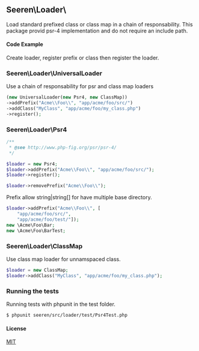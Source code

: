 ## Seeren\Loader\

Load standard prefixed class or class map in a chain of responsability.
This package provid psr-4 implementation and do not require an include path.

#### Code Example

Create loader, register prefix or class then register the loader.

### Seeren\Loader\UniversalLoader

Use a chain of responsability for psr and class map loaders

```php
(new UniversalLoader(new Psr4, new ClassMap))
->addPrefix("Acme\\Foo\\", "app/acme/foo/src/")
->addClass("MyClass", "app/acme/foo/my_class.php")
->register();
```

### Seeren\Loader\Psr4

```php
/**
 * @see http://www.php-fig.org/psr/psr-4/
 */

$loader = new Psr4;
$loader->addPrefix("Acme\\Foo\\", "app/acme/foo/src/");
$loader->register();
```
```php
$loader->removePrefix("Acme\\Foo\\");
```

Prefix allow string|string[] for have multiple base directory.

```php
$loader->addPrefix("Acme\\Foo\\", [
    "app/acme/foo/src/",
    "app/acme/foo/test/"]);
new \Acme\Foo\Bar;
new \Acme\Foo\BarTest;
```

### Seeren\Loader\ClassMap

Use class map loader for unnamspaced class.

```php
$loader = new ClassMap;
$loader->addClass("MyClass", "app/acme/foo/my_class.php");
```

### Running the tests

Running tests with phpunit in the test folder.

```
$ phpunit seeren/src/loader/test/Psr4Test.php
```

#### License

[MIT](https://github.com/Seeren/Seeren/blob/master/LICENSE)

